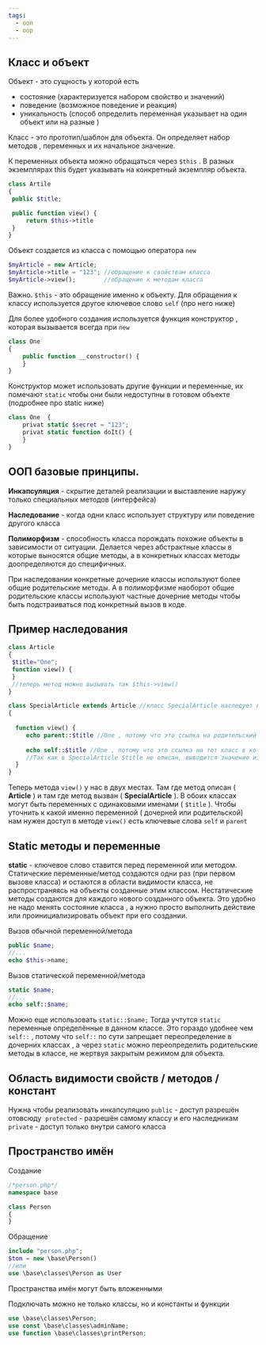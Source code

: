 ```yaml
---
tags:
  - ооп
  - oop
---
```

## Класс и объект 

Объект - это сущность у которой есть
- состояние (характеризуется набором свойство и значений)
- поведение (возможное поведение и реакция)
- уникальность (способ определить переменная указывает на один объект или на разные )

Класс - это прототип/шаблон для объекта. Он определяет набор методов , переменных и их начальное значение. 

К переменных объекта можно обращаться через `$this`  .  В разных экземплярах this будет указывать на конкретный экземпляр объекта. 
```php
class Artile
{
 public $title;

 public function view() {
	 return $this->title
 }
}
```

Объект создается из класса с помощью оператора `new`
```php
$myArticle = new Article;
$myArticle->title = "123"; //обращение к свойствам класса
$myArticle->view();        //обращение к методам класса  
```
Важно. `$this` - это обращение именно к объекту.  Для обращения к классу используется другое ключевое слово `self` (про него ниже)

Для более удобного создания используется функция конструктор , которая вызывается всегда при `new`
```php
class One 
{
    public function __constructor() {
    }
}
```
Конструктор может использовать другие функции и переменные, их помечают `static` чтобы они были недоступны в готовом объекте (подробнее про static ниже)
```php
class One  {
	privat static $secret = "123";
	privat static function doIt() {
	}
}
```

## ООП базовые принципы. 

**Инкапсуляция** - скрытие деталей реализации и выставление наружу только специальных методов (интерфейса)

**Наследование** - когда одни класс использует структуру или поведение другого класса

**Полиморфизм** - способность класса порождать похожие объекты в зависимости от ситуации. Делается через абстрактные классы в которые выносятся общие методы, а в конкретных классах методы доопределяются до специфичных.  

При наследовании конкретные дочерние классы используют более общие родительские методы. 
А в полиморфизме наоборот общие родительские классы используют частные дочерние методы чтобы быть подстраиваться под конкретный вызов в коде.     

## Пример наследования
```php
class Article
{
 $title="One";	
 function view() {
 }
 //теперь метод можно вызывать так $this->view()
}

class SpecialArticle extends Article //класс SpecialArticle наследует класс Article
{
  
  function view() {
	 echo parent::$title //One , потому что это ссылка на родительский класс
	 
	 echo self::$title //One , потому что это ссылка на тот класс в котором переменная описана. 
	 //Так как в SpecialArticle $title не описан, выводится значение из класса где $title описан.
  }
}

```

Теперь метода `view()` у нас в двух местах.  Там где метод описан ( **Article** ) и там где метод вызван ( **SpecialArticle** ).   В обоих классах могут быть переменных с одинаковыми именами ( `$title` ).  Чтобы уточнить к какой именно переменной ( дочерней или родительской) нам нужен доступ в методе `view()` есть ключевые слова `self` и `parent`

## Static методы и переменные

**static** - ключевое слово ставится перед переменной или методом. Статические переменные/метод создаются одни раз (при первом вызове класса) и остаются в области видимости класса, не распространяясь на объекты созданные этим классом.  Нестатические методы создаются для каждого нового созданного объекта. Это удобно не надо менять состояние класса , а нужно просто выполнить действие или проинициализировать объект при его создании.  

Вызов обычной переменной/метода 
```php
public $name;
//...
echo $this->name;
```

Вызов статической переменной/метода
```php
static $name;
//...
echo self::$name;
```

Можно еще использовать `static::$name;`
Тогда учтутся `static` переменные определённые в данном классе.  Это гораздо удобнее чем `self::` , потому что `self::` по сути запрещает переопределение в дочерних классах , а через `static` можно переопределить родительские методы в классе, не жертвуя закрытым режимом для объекта.      

## Область видимости свойств / методов / констант

Нужна чтобы реализовать инкапсуляцию 
`public` - доступ разрешён отовсюду 
`protected` - разрешён самому классу и его наследникам
`private` - доступ только внутри самого класса


## Пространство имён
Создание
```php
/*person.php*/
namespace base

class Person
{
}
```

Обращение
```php
include "person.php";
$tom = new \base\Person()
//или
use \base\classes\Person as User
```

Пространства имён могут быть вложенными 

Подключать можно не только классы, но и константы и функции
```php
use \base\classes\Person;
use const \base\classes\adminName;
use function \base\classes\printPerson;

```
